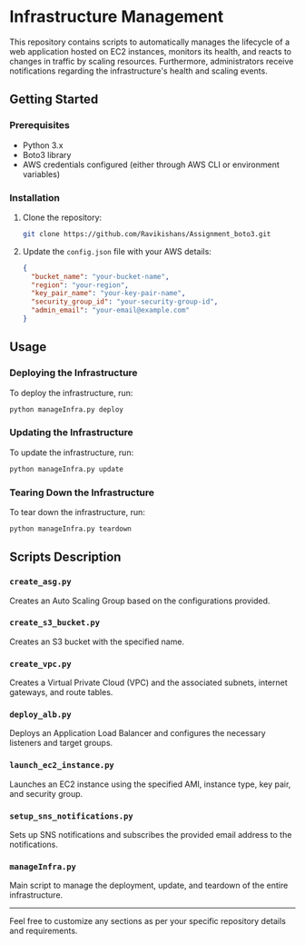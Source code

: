 # Infrastructure Management

This repository contains scripts to automatically manages the lifecycle of a web application hosted on  EC2 instances, monitors its health, and reacts to changes in traffic by scaling resources.  Furthermore, administrators receive notifications regarding the infrastructure's health and scaling events. 


## Getting Started

### Prerequisites

- Python 3.x
- Boto3 library
- AWS credentials configured (either through AWS CLI or environment variables)

### Installation

1. Clone the repository:

    ```sh
    git clone https://github.com/Ravikishans/Assignment_boto3.git
    ```

2. Update the `config.json` file with your AWS details:

    ```json
    {
      "bucket_name": "your-bucket-name",
      "region": "your-region",
      "key_pair_name": "your-key-pair-name",
      "security_group_id": "your-security-group-id",
      "admin_email": "your-email@example.com"
    }
    ```

## Usage

### Deploying the Infrastructure

To deploy the infrastructure, run:

```sh
python manageInfra.py deploy
```

### Updating the Infrastructure

To update the infrastructure, run:

```sh
python manageInfra.py update
```

### Tearing Down the Infrastructure

To tear down the infrastructure, run:

```sh
python manageInfra.py teardown
```

## Scripts Description

### `create_asg.py`

Creates an Auto Scaling Group based on the configurations provided.

### `create_s3_bucket.py`

Creates an S3 bucket with the specified name.

### `create_vpc.py`

Creates a Virtual Private Cloud (VPC) and the associated subnets, internet gateways, and route tables.

### `deploy_alb.py`

Deploys an Application Load Balancer and configures the necessary listeners and target groups.

### `launch_ec2_instance.py`

Launches an EC2 instance using the specified AMI, instance type, key pair, and security group.

### `setup_sns_notifications.py`

Sets up SNS notifications and subscribes the provided email address to the notifications.

### `manageInfra.py`

Main script to manage the deployment, update, and teardown of the entire infrastructure.

---

Feel free to customize any sections as per your specific repository details and requirements.
